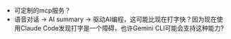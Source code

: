 - 可定制的mcp服务？
- 语音对话 -> AI summary -> 驱动AI编程，这可能比现在打字快？因为现在使用Claude Code发现打字是一个障碍，也许Gemini CLI可能会支持这种能力?

